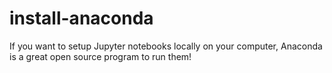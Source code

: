 # install-anaconda
If you want to setup Jupyter notebooks locally on your computer, Anaconda is a great open source program to run them!
